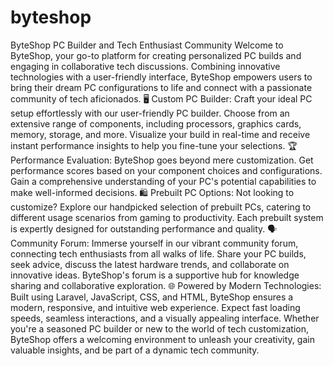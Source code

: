 # byteshop
 ByteShop PC Builder and Tech Enthusiast Community  Welcome to ByteShop, your go-to platform for creating personalized PC builds and engaging in collaborative tech discussions. Combining innovative technologies with a user-friendly interface, ByteShop empowers users to bring their dream PC configurations to life and connect with a passionate community of tech aficionados.  🖥️ Custom PC Builder: Craft your ideal PC setup effortlessly with our user-friendly PC builder. Choose from an extensive range of components, including processors, graphics cards, memory, storage, and more. Visualize your build in real-time and receive instant performance insights to help you fine-tune your selections.  🏆 Performance Evaluation: ByteShop goes beyond mere customization. Get performance scores based on your component choices and configurations. Gain a comprehensive understanding of your PC's potential capabilities to make well-informed decisions.  🛍️ Prebuilt PC Options: Not looking to customize? Explore our handpicked selection of prebuilt PCs, catering to different usage scenarios from gaming to productivity. Each prebuilt system is expertly designed for outstanding performance and quality.  🗣️ Community Forum: Immerse yourself in our vibrant community forum, connecting tech enthusiasts from all walks of life. Share your PC builds, seek advice, discuss the latest hardware trends, and collaborate on innovative ideas. ByteShop's forum is a supportive hub for knowledge sharing and collaborative exploration.  🌐 Powered by Modern Technologies: Built using Laravel, JavaScript, CSS, and HTML, ByteShop ensures a modern, responsive, and intuitive web experience. Expect fast loading speeds, seamless interactions, and a visually appealing interface.  Whether you're a seasoned PC builder or new to the world of tech customization, ByteShop offers a welcoming environment to unleash your creativity, gain valuable insights, and be part of a dynamic tech community.
